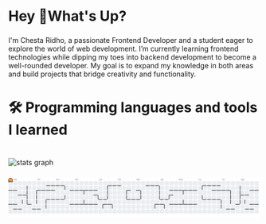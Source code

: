 <h1 align="left">Hey 👋What's Up?</h1>

###

<p align="left">I'm Chesta Ridho, a passionate Frontend Developer and a student eager to explore the world of web development. I’m currently learning frontend technologies while dipping my toes into backend development to become a well-rounded developer. My goal is to expand my knowledge in both areas and build projects that bridge creativity and functionality.</p>

###

<h1 align="left">🛠️ Programming languages and tools I learned</h1>

###



###

<br clear="both">

<div align="left">
  <img src="https://github-readme-stats.vercel.app/api?username=chstridho&hide_title=false&hide_rank=false&show_icons=true&include_all_commits=true&count_private=false&disable_animations=false&theme=tokyonight&locale=en&hide_border=true&order=1" height="150" alt="stats graph"  />
</div>

###

<picture>
  <source media="(prefers-color-scheme: dark)" srcset="https://raw.githubusercontent.com/chstridho/chstridho/output/pacman-contribution-graph-dark.svg">
  <source media="(prefers-color-scheme: light)" srcset="https://raw.githubusercontent.com/chstridho/chstridho/output/pacman-contribution-graph.svg">
  <img alt="pacman contribution graph" src="https://raw.githubusercontent.com/chstridho/chstridho/output/pacman-contribution-graph.svg">
</picture>

###
